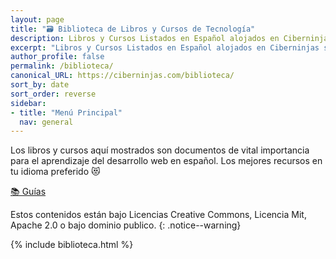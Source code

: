 ```yaml
---
layout: page
title: "🗃 Biblioteca de Libros y Cursos de Tecnología"
description: Libros y Cursos Listados en Español alojados en Ciberninjas sobre tecnología, de Programación, Software y Otros Contenidos Tecnológicos
excerpt: "Libros y Cursos Listados en Español alojados en Ciberninjas sobre tecnología, de Programación, Software y Otros Contenidos Tecnológicos"
author_profile: false
permalink: /biblioteca/
canonical_URL: https://ciberninjas.com/biblioteca/
sort_by: date
sort_order: reverse
sidebar:
- title: "Menú Principal"
  nav: general
---
```


Los libros y cursos aquí mostrados son documentos de vital importancia para el aprendizaje del desarrollo web en español. Los mejores recursos en tu idioma preferido 😻

[📚 Guías](/guias/) 

Estos contenidos están bajo Licencias Creative Commons, Licencia Mit, Apache 2.0 o bajo dominio publico.
{: .notice--warning}

{% include biblioteca.html %}

<!-- En el caso de las traducciones, las licencias bajo las que se encuentran los documentos se muestran en la parte inferior de cada publicación; junto además a los autores en la parte superior, si es que fuese necesario.
{: .notice--danger} -->